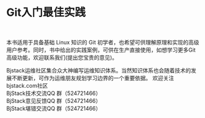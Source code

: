 # Git入门最佳实践
<br/>

本书适用于具备基础 Linux 知识的 Git 初学者，也希望可供理解原理和实现的高级用户参考。同时，书中给出的实践案例，可供在生产直接使用，如想学习更多Git高级功能，欢迎联系我们(提出您宝贵的意见)。

Bjstack运维社区集合众大神编写运维知识体系。当然知识体系也会随着技术的发展不断更新，可作为运维朋友规划学习边界的一个重要依据。
欢迎关注 bjstack.com社区<br/>
BjStack技术交流QQ 群（524721466）<br/>
BjStack意见反馈QQ 群（524721466）<br/>
BjStack堪错交流QQ 群（524721466）<br/>